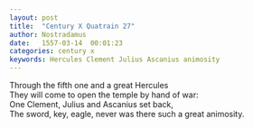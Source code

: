 ```yaml
---
layout: post
title:  "Century X Quatrain 27"
author: Nostradamus
date:   1557-03-14  00:01:23
categories: century x
keywords: Hercules Clement Julius Ascanius animosity
---
```

Through the fifth one and a great Hercules  
They will come to open the temple by hand of war:  
One Clement, Julius and Ascanius set back,  
The sword, key, eagle, never was there such a great animosity.
